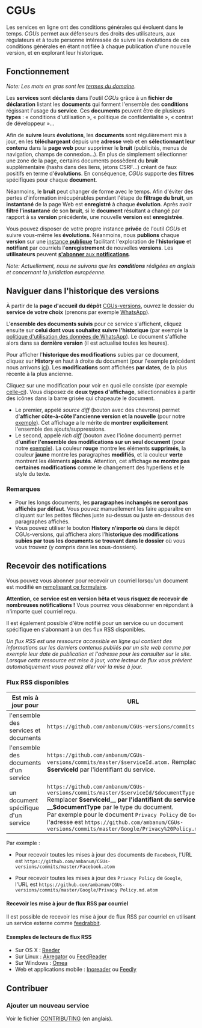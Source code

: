 # CGUs

Les services en ligne ont des conditions générales qui évoluent dans le temps. _CGUs_ permet aux défenseurs des droits des utilisateurs, aux régulateurs et à toute personne intéressée de suivre les évolutions de ces conditions générales en étant notifiée à chaque publication d'une nouvelle version, et en explorant leur historique.


## Fonctionnement

_Note: Les mots en gras sont les [termes du domaine](https://fr.wikipedia.org/wiki/Conception_pilot%C3%A9e_par_le_domaine)._

Les **services** sont **déclarés** dans l'outil _CGUs_ grâce à un **fichier de déclaration** listant les **documents** qui forment l'ensemble des **conditions** régissant l'usage du **service**. Ces **documents** peuvent être de plusieurs **types** : « conditions d'utilisation », « politique de confidentialité », « contrat de développeur »…

Afin de **suivre** leurs **évolutions**, les **documents** sont régulièrement mis à jour, en les **téléchargeant** depuis une **adresse** web et en **sélectionnant leur contenu** dans la **page web** pour supprimer le **bruit** (publicités, menus de navigation, champs de connexion…). En plus de simplement sélectionner une zone de la page, certains documents possèdent du **bruit** supplémentaire (hashs dans des liens, jetons CSRF...) créant de faux positifs en terme d'**évolutions**. En conséquence, _CGUs_ supporte des **filtres** spécifiques pour chaque **document**.

Néanmoins, le **bruit** peut changer de forme avec le temps. Afin d'éviter des pertes d'information irrécupérables pendant l'étape de **filtrage du bruit**, un **instantané** de la page Web est **enregistré** à chaque **évolution**. Après avoir **filtré l'instantané** de son **bruit**, si le **document** résultant a changé par rapport à sa **version** précédente, une nouvelle **version** est **enregistrée**.

Vous pouvez disposer de votre propre instance **privée** de l'outil _CGUs_ et suivre vous-même les **évolutions**. Néanmoins, nous **publions** chaque **version** sur une [instance **publique**](https://github.com/ambanum/CGUs-versions) facilitant l'exploration de l'**historique** et **notifiant** par courriels l'**enregistrement** de nouvelles **versions**. Les **utilisateurs** peuvent [**s'abonner** aux **notifications**](#recevoir-des-notifications).

_Note: Actuellement, nous ne suivons que les **conditions** rédigées en anglais et concernant la juridiction européenne._


## Naviguer dans l'historique des versions

À partir de la **page d'accueil du dépôt** [CGUs-versions](https://github.com/ambanum/CGUs-versions), ouvrez le dossier du **service de votre choix** (prenons par exemple [WhatsApp](https://github.com/ambanum/CGUs-versions/tree/master/WhatsApp)).

L'**ensemble des documents suivis** pour ce service s'affichent, cliquez ensuite sur **celui dont vous souhaitez suivre l'historique** (par exemple la [politique d'utilisation des données de WhatsApp](https://github.com/ambanum/CGUs-versions/blob/master/WhatsApp/privacy_policy.md)). Le document s'affiche alors dans sa **dernière version** (il est actualisé toutes les heures).

Pour afficher l'**historique des modifications** subies par ce document, cliquez sur **History** en haut à droite du document (pour l'exemple précédent nous arrivons [ici](https://github.com/ambanum/CGUs-versions/commits/master/WhatsApp/privacy_policy.md)). Les **modifications** sont affichées **par dates**, de la plus récente à la plus ancienne.

Cliquez sur une modification pour voir en quoi elle consiste (par exemple [celle-ci](https://github.com/ambanum/CGUs-versions/commit/58a1d2ae4187a3260ac58f3f3c7dcd3aeacaebcd)). Vous disposez de **deux types d'affichage**, sélectionnables à partir des icônes dans la barre grisée qui chapeaute le document.

- Le premier, appelé *source diff* (bouton avec des chevrons) permet d'**afficher côte-à-côte l'ancienne version et la nouvelle** (pour notre [exemple](https://github.com/ambanum/CGUs-versions/commit/58a1d2ae4187a3260ac58f3f3c7dcd3aeacaebcd#diff-e8bdae8692561f60aeac9d27a55e84fc)). Cet affichage a le mérite de **montrer explicitement** l'ensemble des ajouts/suppressions.
- Le second, appelé *rich diff* (bouton avec l'icône document) permet d'**unifier l'ensemble des modifications sur un seul document** (pour notre [exemple](https://github.com/ambanum/CGUs-versions/commit/58a1d2ae4187a3260ac58f3f3c7dcd3aeacaebcd?short_path=e8bdae8#diff-e8bdae8692561f60aeac9d27a55e84fc)). La couleur **rouge** montre les éléments **supprimés**, la couleur **jaune** montre les paragraphes **modifiés**, et la couleur **verte** montrent les éléments **ajoutés**. Attention, cet affichage **ne montre pas certaines modifications** comme le changement des hyperliens et le style du texte.

### Remarques

- Pour les longs documents, les **paragraphes inchangés ne seront pas affichés par défaut**. Vous pouvez manuellement les faire apparaître en cliquant sur les petites flèches juste au-dessus ou juste en-dessous des paragraphes affichés.
- Vous pouvez utiliser le bouton **History n'importe où** dans le dépôt CGUs-versions, qui affichera alors l'**historique des modifications subies par tous les documents se trouvant dans le dossier** où vous vous trouvez (y compris dans les sous-dossiers).


## Recevoir des notifications

Vous pouvez vous abonner pour recevoir un courriel lorsqu'un document est modifié en [remplissant ce formulaire](https://59692a77.sibforms.com/serve/MUIEAKuTv3y67e27PkjAiw7UkHCn0qVrcD188cQb-ofHVBGpvdUWQ6EraZ5AIb6vJqz3L8LDvYhEzPb2SE6eGWP35zXrpwEFVJCpGuER9DKPBUrifKScpF_ENMqwE_OiOZ3FdCV2ra-TXQNxB2sTEL13Zj8HU7U0vbbeF7TnbFiW8gGbcOa5liqmMvw_rghnEB2htMQRCk6A3eyj).

**Attention, ce service est en version bêta et vous risquez de recevoir de nombreuses notifications !** Vous pourrez vous désabonner en répondant à n'importe quel courriel reçu.

Il est également possible d'être notifié pour un service ou un document spécifique en s'abonnant à un des flux RSS disponibles.

_Un flux RSS est une ressource accessible en ligne qui contient des informations sur les derniers contenus publiés par un site web comme par exemple leur date de publication et l'adresse pour les consulter sur le site.
Lorsque cette ressource est mise à jour, votre lecteur de flux vous prévient automatiquement vous pouvez aller voir la mise à jour._

### Flux RSS disponibles

| Est mis à jour pour | URL |
|--|--|
| l'ensemble des services et documents | `https://github.com/ambanum/CGUs-versions/commits.atom` |
|l'ensemble des documents d'un service| `https://github.com/ambanum/CGUs-versions/commits/master/$serviceId.atom.` Remplacer __$serviceId__ par l'identifiant du service. |
| un document spécifique d'un service | `https://github.com/ambanum/CGUs-versions/commits/master/$serviceId/$documentType.md.atom` Remplacer __$serviceId__ par l'idantifiant du service et __$documentType__ par le type du document.<br> Par exemple pour le document `Privacy Policy` de `Google`, l'adresse est `https://github.com/ambanum/CGUs-versions/commits/master/Google/Privacy%20Policy.md.atom` |

Par exemple :
- Pour recevoir toutes les mises à jour des documents de `Facebook`, l'URL est `https://github.com/ambanum/CGUs-versions/commits/master/Facebook.atom`

- Pour recevoir toutes les mises à jour des `Privacy Policy` de `Google`, l'URL est `https://github.com/ambanum/CGUs-versions/commits/master/Google/Privacy Policy.md.atom`

#### Recevoir les mise à jour de flux RSS par courriel

Il est possible de recevoir les mise à jour de flux RSS par courriel en utilisant un service externe comme [feedrabbit](https://feedrabbit.com/).

#### Exemples de lecteurs de flux RSS
- Sur OS X : [Reeder](https://reederapp.com/)
- Sur Linux : [Akregator](https://kde.org/applications/en/akregator) ou [FeedReader](https://jangernert.github.io/FeedReader/)
- Sur Windows : [Omea](https://www.jetbrains.com/omea/reader/)
- Web et applications mobile : [Inoreader](https://www.inoreader.com/) ou [Feedly](https://feedly.com/)

## Contribuer

### Ajouter un nouveau service

Voir le fichier [CONTRIBUTING](CONTRIBUTING.md) (en anglais).
